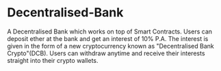 # Decentralised-Bank

A Decentralised Bank which works on top of Smart Contracts. Users can deposit ether at the bank and get an interest of 10% P.A.
The interest is given in the form of a new cryptocurrency known as "Decentralised Bank Crypto"(DCB). 
Users can withdraw anytime and receive their interests straight into their crypto wallets.
